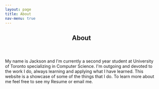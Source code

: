 ```yaml
---
layout: page
title: About
nav-menu: true
---
```


<!-- Main -->
<div id="main" class="alt">

<!-- One -->
<section id="one">
	<div class="inner">
		<header class="major">
			<h1>About</h1>
		</header>

<!-- Content -->
<p>My name is Jackson and I'm currently a second year student at University of Toronto specializing in Computer Science.
I'm outgoing and devoted to the work I do, always learning and applying what I have learned. This website is a showcase of some of the things that I do.
To learn more about me feel free to see my Resume or email me.</p>